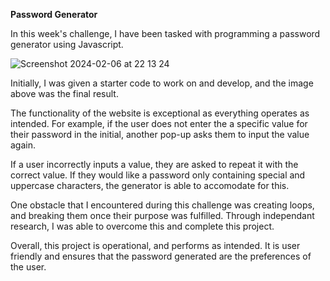 **Password Generator**

In this week's challenge, I have been tasked with programming a password generator using Javascript.

![Screenshot 2024-02-06 at 22 13 24](https://github.com/isazafeer/password-generator/assets/116819407/2a0c7466-74e5-4225-b4ab-fef7b5110dc8)

Initially, I was given a starter code to work on and develop, and the image above was the final result.

The functionality of the website is exceptional as everything operates as intended. For example, if the user does not enter the a specific value for their password in the initial, another pop-up asks them to input the value again.

If a user incorrectly inputs a value, they are asked to repeat it with the correct value. If they would like a password only containing special and uppercase characters, the generator is able to accomodate for this.

One obstacle that I encountered during this challenge was creating loops, and breaking them once their purpose was fulfilled. Through independant research, I was able to overcome this and complete this project.

Overall, this project is operational, and performs as intended. It is user friendly and ensures that the password generated are the preferences of the user.
